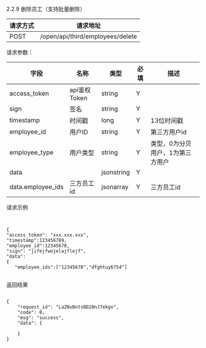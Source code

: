 
2.2.9 删除员工（支持批量删除）

请求方式|请求地址
----|---
POST|/open/api/third/employees/delete


请求参数：

字段|名称|类型|必填|描述
-----|-----|----|----|----
access_token|api鉴权Token|string|Y|
sign|签名|string|Y||
timestamp|时间戳 |long|Y|13位时间戳
employee\_id| 用户ID|string|Y|第三方用户id
employee\_type| 用户类型|string|Y|类型，0为分贝用户，1为第三方用户
data || jsonstring |Y|
data.employee_ids| 三方员工id|jsonarray|Y| 三方员工id 
 

 
 请求示例
 
 
 ``` 


{
 "access_token": "xxx.xxx.xxx",
 "timestamp":123456789,
 "employee_id":12345678,
 "sign": "jifejfwojelajflejf",
 "data":{
	"employee_ids":["12345678","dfghtuy6754"]   
```

返回结果
```
{    "request_id": "LaZNvBntsBD20nJ7ekgn",    "code": 0,    "msg": "success",    "data": {            }}
```
